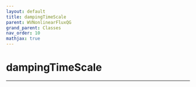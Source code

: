 ```yaml
---
layout: default
title: dampingTimeScale
parent: WVNonlinearFluxQG
grand_parent: Classes
nav_order: 10
mathjax: true
---
```


#  dampingTimeScale




---

